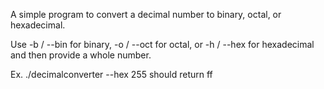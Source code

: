 A simple program to convert a decimal number to binary, octal, or hexadecimal.

Use -b / --bin for binary, -o / --oct for octal, or -h / --hex for hexadecimal and then provide a whole number.

Ex. ./decimalconverter --hex 255 should return ff
